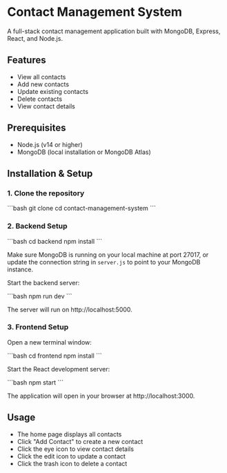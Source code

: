# Contact Management System

A full-stack contact management application built with MongoDB, Express, React, and Node.js.

## Features

- View all contacts
- Add new contacts
- Update existing contacts
- Delete contacts
- View contact details

## Prerequisites

- Node.js (v14 or higher)
- MongoDB (local installation or MongoDB Atlas)

## Installation & Setup

### 1. Clone the repository

\`\`\`bash
git clone <repository-url>
cd contact-management-system
\`\`\`

### 2. Backend Setup

\`\`\`bash
cd backend
npm install
\`\`\`

Make sure MongoDB is running on your local machine at port 27017, or update the connection string in `server.js` to point to your MongoDB instance.

Start the backend server:

\`\`\`bash
npm run dev
\`\`\`

The server will run on http://localhost:5000.

### 3. Frontend Setup

Open a new terminal window:

\`\`\`bash
cd frontend
npm install
\`\`\`

Start the React development server:

\`\`\`bash
npm start
\`\`\`

The application will open in your browser at http://localhost:3000.

## Usage

- The home page displays all contacts
- Click "Add Contact" to create a new contact
- Click the eye icon to view contact details
- Click the edit icon to update a contact
- Click the trash icon to delete a contact
